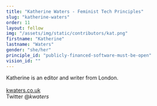 ```yaml
---
title: "Katherine Waters - Feminist Tech Principles"
slug: "katherine-waters"
order: 11
layout: fellow
img: "/assets/img/static/contributors/kat.png"
firstname: "Katherine"
lastname: "Waters"
gender: "she/her"
principle_id: "publicly-financed-software-must-be-open"
vision_id: ""
---
```


Katherine is an editor and writer from London. <br>
<br>
[kwaters.co.uk](https://kwaters.co.uk/) <br>
Twitter @_kwaters_ 
